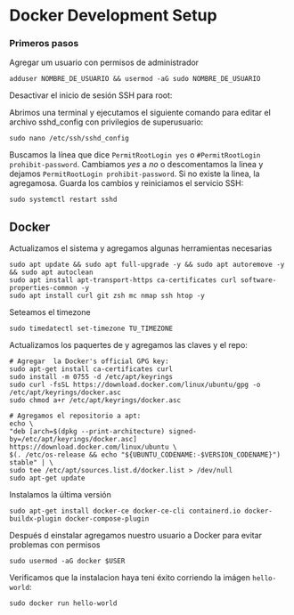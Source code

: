 # Docker Development Setup

### Primeros pasos

Agregar um usuario con permisos de administrador

    adduser NOMBRE_DE_USUARIO && usermod -aG sudo NOMBRE_DE_USUARIO

Desactivar el inicio de sesión SSH para root:

Abrimos una terminal y ejecutamos el siguiente comando para editar el archivo sshd_config con privilegios de superusuario:
    
    sudo nano /etc/ssh/sshd_config

Buscamos la línea que dice `PermitRootLogin yes` o `#PermitRootLogin prohibit-password`. Cambiamos *yes* a *no* o descomentamos la linea y dejamos `PermitRootLogin prohibit-password`.
Si no existe la linea, la agregamosa.
Guarda los cambios y reiniciamos el servicio SSH:

    sudo systemctl restart sshd

## Docker

Actualizamos el sistema y agregamos algunas herramientas necesarias

    sudo apt update && sudo apt full-upgrade -y && sudo apt autoremove -y && sudo apt autoclean
    sudo apt install apt-transport-https ca-certificates curl software-properties-common -y
    sudo apt install curl git zsh mc nmap ssh htop -y

Seteamos el timezone

    sudo timedatectl set-timezone TU_TIMEZONE
[//]: # (sudo timedatectl set-timezone America/Argentina/Buenos_Aires) 

Actualizamos los paquertes de y agregamos las claves y el repo:

    # Agregar  la Docker's official GPG key:
    sudo apt-get install ca-certificates curl
    sudo install -m 0755 -d /etc/apt/keyrings
    sudo curl -fsSL https://download.docker.com/linux/ubuntu/gpg -o /etc/apt/keyrings/docker.asc
    sudo chmod a+r /etc/apt/keyrings/docker.asc

    # Agregamos el repositorio a apt:
    echo \
    "deb [arch=$(dpkg --print-architecture) signed-by=/etc/apt/keyrings/docker.asc] https://download.docker.com/linux/ubuntu \
    $(. /etc/os-release && echo "${UBUNTU_CODENAME:-$VERSION_CODENAME}") stable" | \
    sudo tee /etc/apt/sources.list.d/docker.list > /dev/null
    sudo apt-get update

Instalamos la última versión

    sudo apt-get install docker-ce docker-ce-cli containerd.io docker-buildx-plugin docker-compose-plugin

Después d einstalar agregamos nuestro usuario a Docker para evitar problemas con permisos

    sudo usermod -aG docker $USER

Verificamos que la instalacion haya teni éxito corriendo la imágen `hello-world`:

    sudo docker run hello-world
